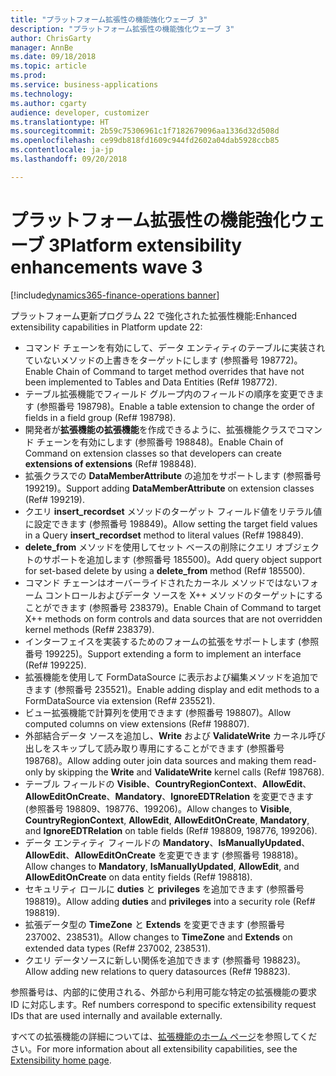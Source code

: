 ```yaml
---
title: "プラットフォーム拡張性の機能強化ウェーブ 3"
description: "プラットフォーム拡張性の機能強化ウェーブ 3"
author: ChrisGarty
manager: AnnBe
ms.date: 09/18/2018
ms.topic: article
ms.prod: 
ms.service: business-applications
ms.technology: 
ms.author: cgarty
audience: developer, customizer
ms.translationtype: HT
ms.sourcegitcommit: 2b59c75306961c1f7182679096aa1336d32d508d
ms.openlocfilehash: ce99db818fd1609c944fd2602a04dab5928ccb85
ms.contentlocale: ja-jp
ms.lasthandoff: 09/20/2018

---
```


# <a name="platform-extensibility-enhancements-wave-3"></a><span data-ttu-id="2ccb1-103">プラットフォーム拡張性の機能強化ウェーブ 3</span><span class="sxs-lookup"><span data-stu-id="2ccb1-103">Platform extensibility enhancements wave 3</span></span>

[!include[dynamics365-finance-operations banner](../includes/dynamics365-finance-operations.md)]

<span data-ttu-id="2ccb1-104">プラットフォーム更新プログラム 22 で強化された拡張性機能:</span><span class="sxs-lookup"><span data-stu-id="2ccb1-104">Enhanced extensibility capabilities in Platform update 22:</span></span>
- <span data-ttu-id="2ccb1-105">コマンド チェーンを有効にして、データ エンティティのテーブルに実装されていないメソッドの上書きをターゲットにします (参照番号 198772)。</span><span class="sxs-lookup"><span data-stu-id="2ccb1-105">Enable Chain of Command to target method overrides that have not been implemented to Tables and Data Entities (Ref# 198772).</span></span>
- <span data-ttu-id="2ccb1-106">テーブル拡張機能でフィールド グループ内のフィールドの順序を変更できます (参照番号 198798)。</span><span class="sxs-lookup"><span data-stu-id="2ccb1-106">Enable a table extension to change the order of fields in a field group (Ref# 198798).</span></span>
- <span data-ttu-id="2ccb1-107">開発者が**拡張機能の拡張機能**を作成できるように、拡張機能クラスでコマンド チェーンを有効にします (参照番号 198848)。</span><span class="sxs-lookup"><span data-stu-id="2ccb1-107">Enable Chain of Command on extension classes so that developers can create **extensions of extensions** (Ref# 198848).</span></span>
- <span data-ttu-id="2ccb1-108">拡張クラスでの **DataMemberAttribute** の追加をサポートします (参照番号 199219)。</span><span class="sxs-lookup"><span data-stu-id="2ccb1-108">Support adding **DataMemberAttribute** on extension classes (Ref# 199219).</span></span>
- <span data-ttu-id="2ccb1-109">クエリ **insert_recordset** メソッドのターゲット フィールド値をリテラル値に設定できます (参照番号 198849)。</span><span class="sxs-lookup"><span data-stu-id="2ccb1-109">Allow setting the target field values in a Query **insert_recordset** method to literal values (Ref# 198849).</span></span>
- <span data-ttu-id="2ccb1-110">**delete_from** メソッドを使用してセット ベースの削除にクエリ オブジェクトのサポートを追加します (参照番号 185500)。</span><span class="sxs-lookup"><span data-stu-id="2ccb1-110">Add query object support for set-based delete by using a **delete_from** method (Ref# 185500).</span></span>
- <span data-ttu-id="2ccb1-111">コマンド チェーンはオーバーライドされたカーネル メソッドではないフォーム コントロールおよびデータ ソースを X++ メソッドのターゲットにすることができます (参照番号 238379)。</span><span class="sxs-lookup"><span data-stu-id="2ccb1-111">Enable Chain of Command to target X++ methods on form controls and data sources that are not overridden kernel methods (Ref# 238379).</span></span>
- <span data-ttu-id="2ccb1-112">インターフェイスを実装するためのフォームの拡張をサポートします (参照番号 199225)。</span><span class="sxs-lookup"><span data-stu-id="2ccb1-112">Support extending a form to implement an interface (Ref# 199225).</span></span>
- <span data-ttu-id="2ccb1-113">拡張機能を使用して FormDataSource に表示および編集メソッドを追加できます (参照番号 235521)。</span><span class="sxs-lookup"><span data-stu-id="2ccb1-113">Enable adding display and edit methods to a FormDataSource via extension (Ref# 235521).</span></span>
- <span data-ttu-id="2ccb1-114">ビュー拡張機能で計算列を使用できます (参照番号 198807)。</span><span class="sxs-lookup"><span data-stu-id="2ccb1-114">Allow computed columns on view extensions (Ref# 198807).</span></span>
- <span data-ttu-id="2ccb1-115">外部結合データ ソースを追加し、**Write** および **ValidateWrite** カーネル呼び出しをスキップして読み取り専用にすることができます (参照番号 198768)。</span><span class="sxs-lookup"><span data-stu-id="2ccb1-115">Allow adding outer join data sources and making them read-only by skipping the **Write** and **ValidateWrite** kernel calls (Ref# 198768).</span></span>
- <span data-ttu-id="2ccb1-116">テーブル フィールドの **Visible**、**CountryRegionContext**、**AllowEdit**、**AllowEditOnCreate**、**Mandatory**、**IgnoreEDTRelation** を変更できます (参照番号 198809、198776、199206)。</span><span class="sxs-lookup"><span data-stu-id="2ccb1-116">Allow changes to **Visible**, **CountryRegionContext**, **AllowEdit**, **AllowEditOnCreate**, **Mandatory**, and **IgnoreEDTRelation** on table fields (Ref# 198809, 198776, 199206).</span></span>
- <span data-ttu-id="2ccb1-117">データ エンティティ フィールドの **Mandatory**、**IsManuallyUpdated**、**AllowEdit**、**AllowEditOnCreate** を変更できます (参照番号 198818)。</span><span class="sxs-lookup"><span data-stu-id="2ccb1-117">Allow changes to **Mandatory**, **IsManuallyUpdated**, **AllowEdit**, and **AllowEditOnCreate** on data entity fields (Ref# 198818).</span></span>
- <span data-ttu-id="2ccb1-118">セキュリティ ロールに **duties** と **privileges** を追加できます (参照番号 198819)。</span><span class="sxs-lookup"><span data-stu-id="2ccb1-118">Allow adding **duties** and **privileges** into a security role (Ref# 198819).</span></span>
- <span data-ttu-id="2ccb1-119">拡張データ型の **TimeZone** と **Extends** を変更できます (参照番号 237002、238531)。</span><span class="sxs-lookup"><span data-stu-id="2ccb1-119">Allow changes to **TimeZone** and **Extends** on extended data types (Ref# 237002, 238531).</span></span>
- <span data-ttu-id="2ccb1-120">クエリ データソースに新しい関係を追加できます (参照番号 198823)。</span><span class="sxs-lookup"><span data-stu-id="2ccb1-120">Allow adding new relations to query datasources (Ref# 198823).</span></span>

<span data-ttu-id="2ccb1-121">参照番号は、内部的に使用される、外部から利用可能な特定の拡張機能の要求 ID に対応します。</span><span class="sxs-lookup"><span data-stu-id="2ccb1-121">Ref numbers correspond to specific extensibility request IDs that are used internally and available externally.</span></span>

<span data-ttu-id="2ccb1-122">すべての拡張機能の詳細については、[拡張機能のホーム ページ](/dynamics365/unified-operations/dev-itpro/extensibility/extensibility-home-page)を参照してください。</span><span class="sxs-lookup"><span data-stu-id="2ccb1-122">For more information about all extensibility capabilities, see the [Extensibility home page](/dynamics365/unified-operations/dev-itpro/extensibility/extensibility-home-page).</span></span>

